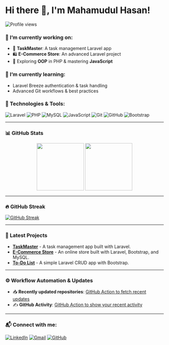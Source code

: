 # Hi there 👋, I'm Mahamudul Hasan!

![Profile views](https://gpvc.arturio.dev/mahamudul404)

### 🔭 I’m currently working on:
- 🌟 **TaskMaster**: A task management Laravel app
- 🛍️ **E-Commerce Store**: An advanced Laravel project
- 🎯 Exploring **OOP** in PHP & mastering **JavaScript**

### 🌱 I’m currently learning:
- Laravel Breeze authentication & task handling
- Advanced Git workflows & best practices

### 💼 Technologies & Tools:
![Laravel](https://img.shields.io/badge/Laravel-F55247?style=flat-square&logo=laravel&logoColor=white)
![PHP](https://img.shields.io/badge/PHP-777BB4?style=flat-square&logo=php&logoColor=white)
![MySQL](https://img.shields.io/badge/MySQL-4479A1?style=flat-square&logo=mysql&logoColor=white)
![JavaScript](https://img.shields.io/badge/JavaScript-F7DF1E?style=flat-square&logo=javascript&logoColor=black)
![Git](https://img.shields.io/badge/Git-F05032?style=flat-square&logo=git&logoColor=white)
![GitHub](https://img.shields.io/badge/GitHub-181717?style=flat-square&logo=github&logoColor=white)
![Bootstrap](https://img.shields.io/badge/Bootstrap-563D7C?style=flat-square&logo=bootstrap&logoColor=white)

---

### 📊 GitHub Stats

<div align="center">
  <img height="150em" src="https://github-readme-stats.vercel.app/api?username=mahamudul404&show_icons=true&theme=radical&hide_border=true&count_private=true&include_all_commits=true" />
  <img height="150em" src="https://github-readme-stats.vercel.app/api/top-langs/?username=mahamudul404&layout=compact&langs_count=6&theme=radical&hide_border=true" />
</div>

---

### 🔥 GitHub Streak

[![GitHub Streak](https://github-readme-streak-stats.herokuapp.com/?user=mahamudul404&theme=radical&hide_border=true)](https://git.io/streak-stats)

---

### 🌟 Latest Projects

- [**TaskMaster**](https://github.com/mahamudul404/taskmaster) - A task management app built with Laravel.
- [**E-Commerce Store**](https://github.com/mahamudul404/ecommerce-store) - An online store built with Laravel, Bootstrap, and MySQL.
- [**To-Do List**](https://github.com/mahamudul404/todo-list) - A simple Laravel CRUD app with Bootstrap.

---

### ⚙️ Workflow Automation & Updates

- 📥 **Recently updated repositories**: [GitHub Action to fetch recent updates](https://github.com/marketplace/actions/recent-repo-update-readme)
- ✍️ **GitHub Activity**: [GitHub Action to show your recent activity](https://github.com/marketplace/actions/github-activity-readme)

---

### 📬 Connect with me:
[![LinkedIn](https://img.shields.io/badge/-LinkedIn-blue?style=flat&logo=LinkedIn&logoColor=white)](https://www.linkedin.com/in/mahamudul404/)
[![Gmail](https://img.shields.io/badge/-Gmail-red?style=flat&logo=gmail&logoColor=white)](mailto:mahamudul404@gmail.com)
[![GitHub](https://img.shields.io/badge/GitHub-%23181717.svg?style=flat&logo=github&logoColor=white)](https://github.com/mahamudul404)

